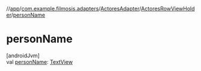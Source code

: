 //[app](../../../../index.md)/[com.example.filmosis.adapters](../../index.md)/[ActoresAdapter](../index.md)/[ActoresRowViewHolder](index.md)/[personName](person-name.md)

# personName

[androidJvm]\
val [personName](person-name.md): [TextView](https://developer.android.com/reference/kotlin/android/widget/TextView.html)
